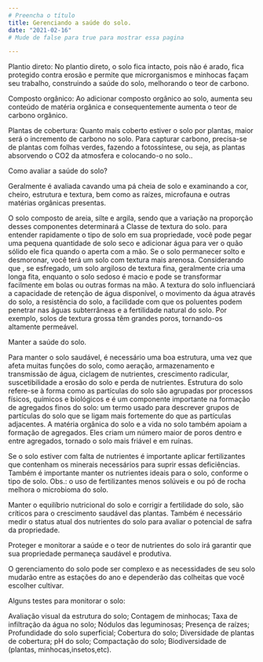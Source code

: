 ```yaml
---
# Preencha o título
title: Gerenciando a saúde do solo.
date: "2021-02-16"
# Mude de false para true para mostrar essa pagina

---
```

Plantio direto: No plantio direto, o solo fica intacto, pois não é arado, fica protegido contra erosão e permite que microrganismos e minhocas façam seu trabalho, construindo a saúde do solo, melhorando o teor de carbono.

Composto orgânico: Ao adicionar composto orgânico ao solo, aumenta seu conteúdo de matéria orgânica e consequentemente aumenta o teor de carbono orgânico.

Plantas de cobertura: Quanto mais coberto estiver o solo por plantas, maior será o incremento de carbono no solo. Para capturar carbono, precisa-se de plantas com folhas verdes, fazendo a fotossíntese, ou seja, as plantas absorvendo o CO2 da atmosfera e colocando-o no solo..

Como avaliar a saúde do solo?

Geralmente é avaliada cavando uma pá cheia de solo e examinando a cor, cheiro, estrutura e textura, bem como as raízes, microfauna e outras matérias orgânicas presentas.

O solo composto de areia, silte e argila, sendo que a variação na proporção desses componentes determinará a Classe de textura do solo. para entender rapidamente o tipo de solo em sua propriedade, você pode pegar uma pequena quantidade de solo seco e adicionar água para ver o quão sólido ele fica quando o aperta com a mão. Se o solo permanecer solto e desmoronar, você terá um solo com textura mais arenosa. Considerando que , se esfregado, um solo argiloso de textura fina, geralmente cria uma longa fita, enquanto o solo sedoso é macio e pode se transformar facilmente em bolas ou outras formas na mão. A textura do solo influenciará a capacidade de retenção de água disponível, o movimento da água através do solo, a resistência do solo, a facilidade com que os poluentes podem penetrar nas águas subterrâneas e a fertilidade natural do solo. Por exemplo, solos de textura grossa têm grandes poros, tornando-os altamente permeável.

Manter a saúde do solo.

Para manter o solo saudável, é necessário uma boa estrutura, uma vez que afeta muitas funções do solo, como aeração, armazenamento e transmissão de água, ciclagem de nutrientes, crescimento radicular, suscetibilidade a erosão do solo e perda de nutrientes. Estrutura do solo refere-se à forma como as partículas do solo são agrupadas por processos físicos, químicos e biológicos e é um componente importante na formação de agregados finos do solo: um termo usado para descrever grupos de partículas do solo que se ligam mais fortemente do que as partículas adjacentes. A matéria orgânica do solo e a vida no solo também apoiam a formação de agregados. Eles criam um número maior de poros dentro e entre agregados, tornado o solo mais friável e em ruínas.

Se o solo estiver com falta de nutrientes é importante aplicar fertilizantes que contenham os minerais necessários para suprir essas deficiências. Também é importante manter os nutrientes ideais para o solo, conforme o tipo de solo. Obs.: o uso de fertilizantes menos solúveis e ou pó de rocha melhora o microbioma do solo.

Manter o equilíbrio nutricional do solo e corrigir a fertilidade do solo, são críticos para o crescimento saudável das plantas. Também  é necessário medir o status atual dos nutrientes do solo para avaliar o potencial de safra da propriedade.

Proteger e monitorar a saúde e o teor de nutrientes do solo irá garantir que sua propriedade permaneça saudável e produtiva.

O gerenciamento do solo pode ser complexo e as necessidades de seu solo mudarão entre as estações do ano e dependerão das colheitas que você escolher cultivar.

Alguns testes para monitorar o solo:

Avaliação visual da estrutura do solo;
Contagem de minhocas;
Taxa de infiltração da água no solo;
Nódulos das leguminosas;
Presença de raízes;
Profundidade do solo superficial;
Cobertura do solo;
Diversidade de plantas de cobertura;
pH do solo;
Compactação do solo;
Biodiversidade de (plantas, minhocas,insetos,etc).